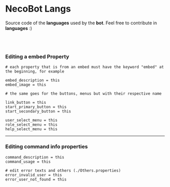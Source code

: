 # NecoBot Langs
Source code of the **languages** ​​used by the **bot**.
Feel free to contribute in **languages** ​​:)

<br>


<br>

### Editing a embed Property
```properties
# each property that is from an embed must have the keyword "embed" at the beginning, for example

embed_description = this
embed_image = this
```

```properties
# the same goes for the buttons, menus but with their respective name

link_button = this
start_primary_button = this
start_secondary_button = this

user_select_menu = this
role_select_menu = this
help_select_menu = this
```

----

### Editing command info properties
```properties
command_description = this
command_usage = this
```

```properties
# edit error texts and others (./Others.properties)
error_invalid_user = this
error_user_not_found = this
```
